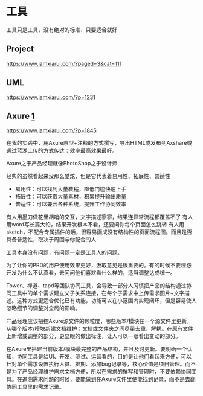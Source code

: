 # 工具

工具只是工具，没有绝对的标准、只要适合就好

## Project

https://www.iamxiarui.com/?paged=3&cat=111

## UML

https://www.iamxiarui.com/?p=1231

## Axure [1]

https://www.iamxiarui.com/?p=1845

在我的实践中，用Axure原型+注释的方式撰写，导出HTML或发布到Axshare或通过蓝湖上传的方式传达；效率最高效果最好。

Axure之于产品经理就像PhotoShop之于设计师

经典的虽然看起来没那么酷炫，但是它代表着易用性、拓展性、普适性

- 易用性：可以找到大量教程，降低门槛快速上手
- 拓展性：可以获取大量素材，积累提升输出质量
- 普适性：可以兼容各种系统，提升工作协同效率

有人用墨刀做花里胡哨的交互，文字描述寥寥，结果连异常流程都覆盖不了
有人用word写长篇大论，结果开发根本不看，还要问你每个页面怎么跳转
有人用sketch，不配合专属插件的话，很容易画成没有结构性的页面流程图。而且是否具备普适性，取决于周围与你配合的人

工具本身没有问题，有问题一定是工具人的问题。

为了让你的PRD的用户使用效果更好，汲取意见是很重要的。有的时候不要埋怨开发为什么不认真看，去问问他们喜欢看什么样的，适当调整达成统一。

Tower、禅道、tapd等团队协同工具，会导致一部分人习惯把产品的结构通过协同工具中的单个需求建立父子关系连接，在每个子需求中上传需求图片+文字描述。这种方式更适合优化已有功能，功能可以在小范围内实现闭环，但是容易使人忽略细节的调整对全局的影响。

产品经理应该把控Axure源文件的颗粒度，哪些版本/模块在一个源文件里更新，从哪个版本/模块新建文档维护；文档或文件夹之间尽量去重、解耦。在原有文件上新增或调整的部分，更显眼的做出标注，让人可以一眼看出变动的部分。

在Axure里搭建当前版本/模块最完整的产品结构，并且及时更新。要明确一个认知，协同工具是给UI、开发、测试、运营看的，目的是让他们看起来方便，可以针对单个需求设置执行人员、排期、添加bug记录等，核心价值是项目管理。而不是为了产品经理维护需求文档方便，所以在需求的撰写和管理时，不要依赖协同工具。在追溯需求问题的时候，要能做到在Axure文件里便能找到记录，而不是去翻协同工具里的需求记录。

[1]: https://www.yinxiang.com/everhub/note/435c8b2c-9127-43f3-a6e3-fc5f8898d893
